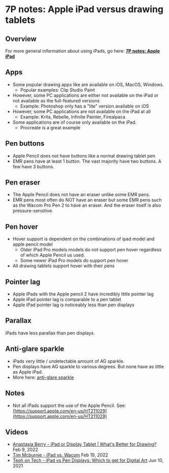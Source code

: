 # 7P notes: Apple iPad versus drawing tablets

## Overview

For more general information about using iPads, go here: [**7P notes: Apple iPad**](../apple/7p-notes-apple-ipad.md)&#x20;

## Apps

* Some popular drawing apps like are available on iOS, MacOS, Windows.
  * Popular examples: Clip Studio Paint&#x20;
* However, some PC applications are either not available on the iPad or not available as the full-featured versions
  * Example: Photoshop only has a "lite" version available on iOS
* However, some PC applications are not available on the iPad at all
  * Example: Krita, Rebelle, Infinite Painter, Firealpaca
* Some applications are of course only available on the iPad.
  * Procreate is a great example&#x20;

## Pen buttons

* Apple Pencil does not have buttons like a normal drawing tablet pen
* EMR pens have at least 1 button. The vast majority have two buttons. A few have 3 buttons.

## Pen eraser

* The Apple Pencil does not have an eraser unlike some EMR pens.
* EMR pens most often do NOT have an eraser but some EMR pens such as the Wacom Pro Pen 2 to have an eraser. And the eraser itself is also pressure-sensitive.&#x20;

## Pen hover

* Hover support is dependent on the combinations of ipad model and apple pencil model
  * Older iPad Pro models models do not support pen hover regardless of which Apple Pencil us used.
  * Some newer iPad Pro models do support pen hover
* All drawing tablets support hover with their pens

## Pointer lag

* Apple iPads with the Apple pencil 2 have incredibly little pointer lag
* Apple iPad pointer lag is comparable to a pen tablet&#x20;
* Apple iPad pointer lag is noticeably less than pen displays

## **Parallax**&#x20;

iPads have less parallax than pen displays.

## **Anti-glare sparkle**

* iPads very little / undetectable amount of AG sparkle.
* Pen displays have AG sparkle to various degrees. But none have as little as Apple iPad.
* More here: [anti-glare sparkle](7p-notes-apple-ipad-versus-drawing-tablets.md#anti-glare-sparkle)

## Notes

* Not all iPads support the use of the Apple Pencil. See: [https://support.apple.com/en-us/HT211029](https://support.apple.com/en-us/HT211029)

## Videos

* [Anastasia Berry - iPad or Display Tablet | What's Better for Drawing?](https://youtu.be/VOyQbBBuRrc) Feb 9, 2022
* [Tim Mcburnie - iPad vs. Wacom](https://youtu.be/hBnEE367878) Feb 19, 2022
* [Teoh on Tech - iPad vs Pen Displays: Which to get for Digital Art](https://youtu.be/GJ6fVe3p-ec) Jun 10, 2021
